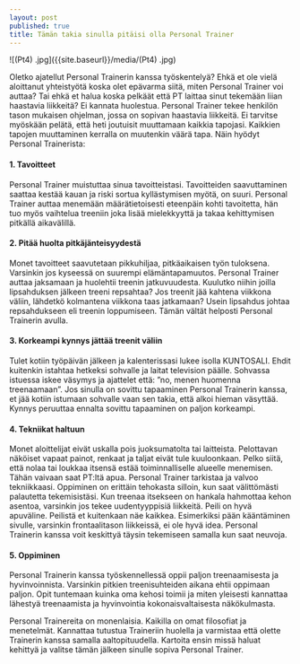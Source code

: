 ```yaml
---
layout: post
published: true
title: Tämän takia sinulla pitäisi olla Personal Trainer
---
```



![(Pt4) .jpg]({{site.baseurl}}/media/(Pt4) .jpg)



Oletko ajatellut Personal Trainerin kanssa työskentelyä? Ehkä et ole vielä aloittanut yhteistyötä koska olet epävarma siitä,
miten Personal Trainer voi auttaa? Tai ehkä et halua koska pelkäät että PT laittaa sinut tekemään liian haastavia liikkeitä? 
Ei kannata huolestua. Personal Trainer tekee henkilön tason mukaisen ohjelman, jossa on sopivan haastavia liikkeitä. 
Ei tarvitse myöskään pelätä, että heti joutuisit muuttamaan kaikkia tapojasi. Kaikkien tapojen muuttaminen kerralla on 
muutenkin väärä tapa. Näin hyödyt Personal Trainerista:


#### 1.	Tavoitteet

Personal Trainer muistuttaa sinua tavoitteistasi. Tavoitteiden saavuttaminen saattaa kestää kauan ja riski sortua kyllästymisen
myötä, on suuri. Personal Trainer auttaa menemään määrätietoisesti eteenpäin kohti tavoitetta, hän tuo myös vaihtelua treeniin
joka lisää mielekkyyttä ja takaa kehittymisen pitkällä aikavälillä. 


#### 2.	Pitää huolta pitkäjänteisyydestä

Monet tavoitteet saavutetaan pikkuhiljaa, pitkäaikaisen työn tuloksena. Varsinkin jos kyseessä on suurempi elämäntapamuutos.
Personal Trainer auttaa jaksamaan ja huolehtii treenin jatkuvuudesta. Kuulutko niihin joilla
lipsahduksen jälkeen treeni repsahtaa? Jos treenit jää kahtena viikkona väliin, lähdetkö kolmantena viikkona taas jatkamaan? 
Usein lipsahdus johtaa repsahdukseen eli treenin loppumiseen. Tämän vältät helposti Personal Trainerin avulla. 


#### 3.	Korkeampi kynnys jättää treenit väliin

Tulet kotiin työpäivän jälkeen ja kalenterissasi lukee isolla KUNTOSALI. Ehdit kuitenkin istahtaa hetkeksi sohvalle 
ja laitat television päälle. Sohvassa istuessa iskee väsymys ja ajattelet että: ”no, menen huomenna treenaamaan”. 
Jos sinulla on sovittu tapaaminen Personal Trainerin kanssa, et jää kotiin istumaan sohvalle vaan sen takia, että alkoi hieman
väsyttää. Kynnys peruuttaa ennalta sovittu tapaaminen on paljon korkeampi. 


#### 4.	Tekniikat haltuun

Monet aloittelijat eivät uskalla pois juoksumatolta tai laitteista. Pelottavan näköiset vapaat painot, renkaat ja taljat eivät
tule kuuloonkaan. Pelko siitä, että nolaa tai loukkaa itsensä estää toiminnalliselle alueelle menemisen. 
Tähän vaivaan saat PT:ltä apua. Personal Trainer tarkistaa ja valvoo tekniikkaasi. Oppiminen on erittäin tehokasta silloin, 
kun saat välittömästi palautetta tekemisistäsi. Kun treenaa itsekseen on hankala hahmottaa kehon asentoa, varsinkin jos tekee
uudentyyppisiä liikkeitä. Peili on hyvä apuväline. Peilistä et kuitenkaan näe kaikkea. Esimerkiksi pään kääntäminen sivulle, 
varsinkin frontaalitason liikkeissä, ei ole hyvä idea. Personal Trainerin kanssa voit keskittyä täysin tekemiseen samalla kun 
saat neuvoja. 


#### 5.	Oppiminen

Personal Trainerin kanssa työskennellessä oppii paljon treenaamisesta ja hyvinvoinnista. Varsinkin pitkien treenisuhteiden 
aikana ehtii oppimaan paljon. Opit tuntemaan kuinka oma kehosi toimii ja miten yleisesti kannattaa lähestyä treenaamista ja 
hyvinvointia kokonaisvaltaisesta näkökulmasta. 




Personal Trainereita on monenlaisia. Kaikilla on omat filosofiat ja menetelmät. Kannattaa tutustua Traineriin huolella ja 
varmistaa että olette Trainerin kanssa samalla aaltopituudella. Kartoita ensin missä haluat kehittyä ja valitse tämän jälkeen 
sinulle sopiva Personal Trainer.
